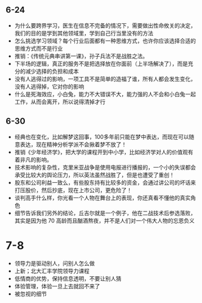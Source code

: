 ## 6-24
* 为什么要跨界学习，医生在信息不完备的情况下，需要做出性命攸关的决定，我们的目的是学到其他领域里，学到自己行当里没有的方法
* 怎么挑选学习领域？每个行业后面都有一种思维方式，也许你应该选择合适的思维方式而不是行业
* 推销：《传统元典串讲第一课》，孙子兵法不是战胜之法。
* 下半场的逻辑，真正的服务不是把选择放在你面前（上半场解决了），而是充分的减少选择的负担和成本
* 没有人逃得过的影响，一项工具不是简单的造福了谁，所有人都会发生变化，没有人逃得掉，它对你的影响
* 什么是死海效应，小白兔，能力不大错误不大，能力强的人不会和小白兔一起工作，从而会离开，所以说得清掉才行

## 6-30
* 经典也在变化，比如解梦这回事，100多年前只能在梦中表达，而现在可以随意表达，现在精神分析学派不会揪着梦不放了！
* 推销《少年经济学》，把大学的课程开到中小学，比如经济学对人的价值观有着非凡的影响。
* 技术影响的复杂性，克里米亚战争是使用电报进行播报的，一个小的失误都会承受比较大的舆论压力，所以英法虽然战胜了，但是也遭受了重创！
* 股东和公司利益一致么，有些股东持有比较多的资金，会通过讲公司的坏话来打压股价，然后抄底，现在上市公司，更危险了！
* 谈判高手什么样，你光看一个人物在舞台上的表现，你还真看不懂他的真实角色
* 细节告诉我们另外的结论，丘吉尔就是一个例子，他在二战技术后参选落败，其实是因为他 70 高龄而且酗酒熬夜，并不是人们对一个伟大人物的忘恩负义

# 7-8
* 领导力是驱动别人，问别人怎么做
* 上新；北大汇丰学院领导力课程
* 低情商的优势，保持信息透明，不要让别人猜
* 体验管理，体验一旦上去就回不来了
* 被忽视的细节
